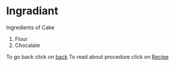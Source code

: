# Ingradiant

Ingredients of Cake
1. Flour
2. Chocalate

To go back click on [back](https://safiakhanam.github.io/RedvelvetCake/README.md)
To read about procedure click on [Recipe](https://github.com/safiakhanam/RedvelvetCake/blob/main/recipe.md)